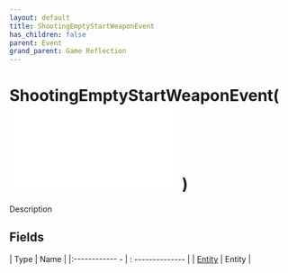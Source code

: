 ```yaml
---
layout: default
title: ShootingEmptyStartWeaponEvent
has_children: false
parent: Event
grand_parent: Game Reflection
---
```

# ShootingEmptyStartWeaponEvent( ![ EntityEventBase ](game-reflection/events/entity_event_base.md) )
Description 

## Fields
| Type | Name |
|:------------ - | : -------------- |
| [Entity](game-reflection/classes/entity.md) | Entity |
